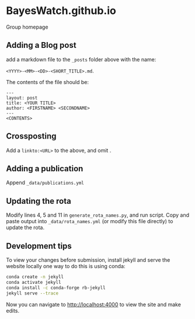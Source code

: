 # BayesWatch.github.io
Group homepage

## Adding a Blog post

add a markdown file to the `_posts` folder above with the name:

`<YYYY>-<MM>-<DD>-<SHORT_TITLE>.md`.

The contents of the file should be:

```
---
layout: post
title: <YOUR TITLE>
author: <FIRSTNAME> <SECONDNAME>
---
<CONTENTS>
```

## Crossposting

Add a `linkto:<URL>` to the above, and omit <CONTENTS>.


## Adding a publication

Append `_data/publications.yml`

## Updating the rota

Modify lines 4, 5 and 11 in `generate_rota_names.py`, and run script. Copy and paste output into `_data/rota_names.yml` (or modify this file directly) to update the rota.

## Development tips

To view your changes before submission, install jekyll and serve the website locally one
way to do this is using conda:

```bash
conda create -n jekyll
conda activate jekyll
conda install -c conda-forge rb-jekyll
jekyll serve --trace
```

Now you can navigate to <http://localhost:4000> to view the site and make edits.
